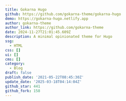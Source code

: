 ```yaml
---
title: Gokarna Hugo
github: https://github.com/gokarna-theme/gokarna-hugo
demo: https://gokarna-hugo.netlify.app
author: gokarna-theme
author_link: https://github.com/gokarna-theme
date: 2024-11-27T21:01:45.609Z
description: A minimal opinionated theme for Hugo
ssg:
  - HTML
css: []
ui: []
cms: []
category:
  - Blog
draft: false
publish_date: '2021-05-22T08:45:30Z'
update_date: '2025-03-18T04:14:04Z'
github_star: 441
github_fork: 158
---
```

